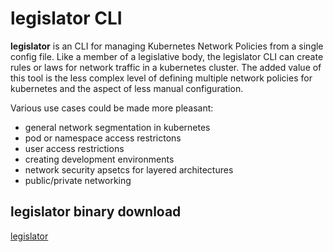 # legislator CLI

**legislator** is an CLI for managing Kubernetes Network Policies from a single config file. Like a member
of a legislative body, the legislator CLI can create rules or laws for network traffic in a kubernetes cluster.
The added value of this tool is the less complex level of defining multiple network policies for kubernetes and
the aspect of less manual configuration. 

Various use cases could be made more pleasant:
* general network segmentation in kubernetes
* pod or namespace access restrictons 
* user access restrictions
* creating development environments
* network security apsetcs for layered architectures
* public/private networking

## legislator binary download
[legislator](https://github.com/manuhak8s/legislator/blob/validate-config/legislator)